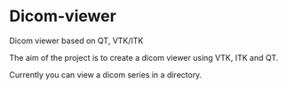 # Dicom-viewer
Dicom viewer based on QT, VTK/ITK


The aim of the project is to create a dicom viewer using VTK, ITK and QT.

Currently you can view a dicom series in a directory.

